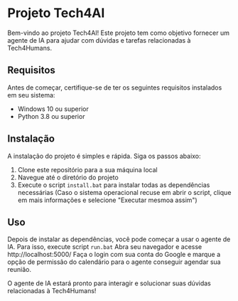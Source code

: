 
# Projeto Tech4AI

Bem-vindo ao projeto Tech4AI! Este projeto tem como objetivo fornecer um agente de IA para ajudar com dúvidas e tarefas relacionadas à Tech4Humans.


## Requisitos

Antes de começar, certifique-se de ter os seguintes requisitos instalados em seu sistema:

- Windows 10 ou superior
- Python 3.8 ou superior

## Instalação

A instalação do projeto é simples e rápida. Siga os passos abaixo:

1. Clone este repositório para a sua máquina local
2. Navegue até o diretório do projeto
3. Execute o script `install.bat` para instalar todas as dependências necessárias (Caso o sistema operacional recuse em abrir o script, clique em mais informações e selecione "Executar mesmoa assim")

## Uso

Depois de instalar as dependências, você pode começar a usar o agente de IA. Para isso, execute script `run.bat`
Abra seu navegador e acesse http://localhost:5000/
Faça o login com sua conta do Google e marque a opção de permissão do calendário para o agente conseguir agendar sua reunião.

O agente de IA estará pronto para interagir e solucionar suas dúvidas relacionadas à Tech4Humans!